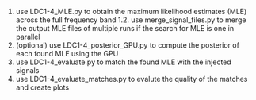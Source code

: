 1. use LDC1-4_MLE.py to obtain the maximum likelihood estimates (MLE) across the full frequency band
1.2. use merge_signal_files.py to merge the output MLE files of multiple runs if the search for MLE is one in parallel
2. (optional) use LDC1-4_posterior_GPU.py to compute the posterior of each found MLE using the GPU 
3. use LDC1-4_evaluate.py to match the found MLE with the injected signals
4. use LDC1-4_evaluate_matches.py to evalute the quality of the matches and create plots